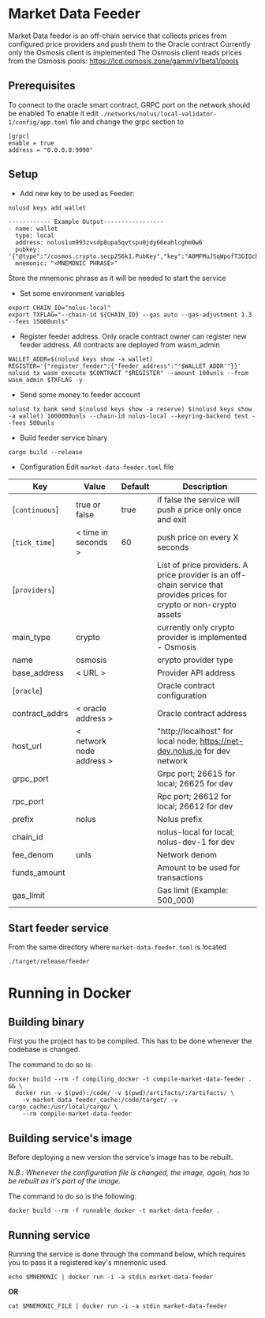 # Market Data Feeder

Market Data feeder is an off-chain service that collects prices from configured price providers and push them to the
Oracle contract
Currently only the Osmosis client is implemented
The Osmosis client reads prices from the Osmosis pools: https://lcd.osmosis.zone/gamm/v1beta1/pools

## Prerequisites

To connect to the oracle smart contract, GRPC port on the network should be enabled
To enable it edit `./networks/nolus/local-validator-1/config/app.toml` file and change the grpc section to

```shell
[grpc]
enable = true
address = "0.0.0.0:9090"
```

## Setup

* Add new key to be used as Feeder:

```shell
nolusd keys add wallet

------------ Example Output-----------------
- name: wallet
  type: local
  address: nolus1um993zvsdp8upa5qvtspu0jdy66eahlcghm0w6
  pubkey: '{"@type":"/cosmos.crypto.secp256k1.PubKey","key":"A0MFMuJSqWpofT3GIQchGyL9bADlC5GEWu3QJHGL/XHZ"}'
  mnemonic: "<MNEMONIC PHRASE>"
```

Store the mnemonic phrase as it will be needed to start the service

* Set some environment variables

```shell
export CHAIN_ID="nolus-local"
export TXFLAG="--chain-id ${CHAIN_ID} --gas auto --gas-adjustment 1.3 --fees 15000unls"
```

* Register feeder address. Only oracle contract owner can register new feeder address. All contracts are deployed from
  wasm_admin

```shell
WALLET_ADDR=$(nolusd keys show -a wallet)
REGISTER='{"register_feeder":{"feeder_address":"'$WALLET_ADDR'"}}'
nolusd tx wasm execute $CONTRACT "$REGISTER" --amount 100unls --from wasm_admin $TXFLAG -y
```

* Send some money to feeder account

```shell
nolusd tx bank send $(nolusd keys show -a reserve) $(nolusd keys show -a wallet) 1000000unls --chain-id nolus-local --keyring-backend test --fees 500unls
```

* Build feeder service binary

```shell
cargo build --release
```

* Configuration
  Edit `market-data-feeder.toml` file

| Key            | Value                    | Default | Description                                                                                                            |
|----------------|--------------------------|---------|------------------------------------------------------------------------------------------------------------------------|
| [`continuous`] | true or false            | true    | if false the service will push a price only once and exit                                                              |
| [`tick_time`]  | < time in seconds >      | 60      | push price on every X seconds                                                                                          |
| [`providers`]  |                          |         | List of price providers. A price provider is an off-chain service that provides prices for crypto or non-crypto assets |
| main_type      | crypto                   |         | currently only crypto provider is implemented - Osmosis                                                                |
| name           | osmosis                  |         | crypto provider type                                                                                                   |
| base_address   | < URL >                  |         | Provider API address                                                                                                   |
| [`oracle`]     |                          |         | Oracle contract configuration                                                                                          |
| contract_addrs | < oracle address >       |         | Oracle contract address                                                                                                |
| host_url       | < network node address > |         | "http://localhost" for local node; https://net-dev.nolus.io for dev network                                            |
| grpc_port      |                          |         | Grpc port; 26615 for local; 26625 for dev                                                                              |
| rpc_port       |                          |         | Rpc port; 26612 for local; 26612 for dev                                                                               |
| prefix         | nolus                    |         | Nolus prefix                                                                                                           |
| chain_id       |                          |         | nolus-local for local; nolus-dev-1 for dev                                                                             |
| fee_denom      | unls                     |         | Network denom                                                                                                          |
| funds_amount   |                          |         | Amount to be used for transactions                                                                                     |
| gas_limit      |                          |         | Gas limit (Example: 500_000)                                                                                           |

## Start feeder service

From the same directory where `market-data-feeder.toml` is located

```shell
./target/release/feeder
```

# Running in Docker

## Building binary

First you the project has to be compiled.
This has to be done whenever the codebase is changed.

The command to do so is:

```shell
docker build --rm -f compiling_docker -t compile-market-data-feeder . && \
  docker run -v $(pwd):/code/ -v $(pwd)/artifacts/:/artifacts/ \
    -v market_data_feeder_cache:/code/target/ -v cargo_cache:/usr/local/cargo/ \
    --rm compile-market-data-feeder
```

## Building service's image

Before deploying a new version the service's image has to be rebuilt.

*N.B.: Whenever the configuration file is changed, the image, again,
has to be rebuilt as it's part of the image.*

The command to do so is the following:

```shell
docker build --rm -f runnable_docker -t market-data-feeder .
```

## Running service

Running the service is done through the command below, which requires you to
pass it a registered key's mnemonic used.

```shell
echo $MNEMONIC | docker run -i -a stdin market-data-feeder
```

**OR**

```shell
cat $MNEMONIC_FILE | docker run -i -a stdin market-data-feeder
```
